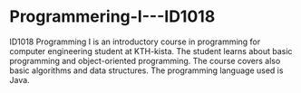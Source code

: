 # Programmering-I---ID1018
ID1018 Programming I is an introductory course in programming for computer engineering student at KTH-kista.  The student learns about basic programming and object-oriented programming. The course covers also basic algorithms and data structures. The programming language used is Java. 
